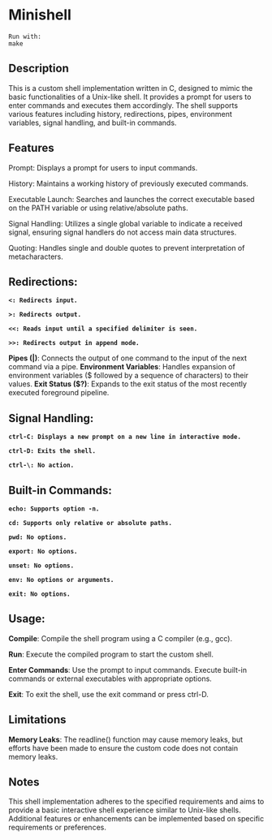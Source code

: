 # Minishell
```
Run with:
make
```
## Description
This is a custom shell implementation written in C, designed to mimic the basic functionalities of a Unix-like shell. It provides a prompt for users to enter commands and executes them accordingly. The shell supports various features including history, redirections, pipes, environment variables, signal handling, and built-in commands.

## Features
Prompt: Displays a prompt for users to input commands.

History: Maintains a working history of previously executed commands.

Executable Launch: Searches and launches the correct executable based on the PATH variable or using relative/absolute paths.

Signal Handling: Utilizes a single global variable to indicate a received signal, ensuring signal handlers do not access main data structures.

Quoting: Handles single and double quotes to prevent interpretation of metacharacters.

## Redirections:

**```<: Redirects input.```**

**```>: Redirects output.```**

**```<<: Reads input until a specified delimiter is seen.```**

**```>>: Redirects output in append mode.```**

**Pipes (|)**: Connects the output of one command to the input of the next command via a pipe.
**Environment Variables**: Handles expansion of environment variables ($ followed by a sequence of characters) to their values.
**Exit Status ($?)**: Expands to the exit status of the most recently executed foreground pipeline.

## Signal Handling:

**```ctrl-C: Displays a new prompt on a new line in interactive mode.```**

**```ctrl-D: Exits the shell.```**

**```ctrl-\: No action.```**

## Built-in Commands:
**```echo: Supports option -n.```**

**```cd: Supports only relative or absolute paths.```**

**```pwd: No options.```**

**```export: No options.```**

**```unset: No options.```**

**```env: No options or arguments.```**

**```exit: No options.```**

## Usage:

**Compile**: Compile the shell program using a C compiler (e.g., gcc).

**Run**: Execute the compiled program to start the custom shell.

**Enter Commands**: Use the prompt to input commands. Execute built-in commands or external executables with appropriate options.

**Exit**: To exit the shell, use the exit command or press ctrl-D.

## Limitations
**Memory Leaks**: The readline() function may cause memory leaks, but efforts have been made to ensure the custom code does not contain memory leaks.

## Notes
This shell implementation adheres to the specified requirements and aims to provide a basic interactive shell experience similar to Unix-like shells.
Additional features or enhancements can be implemented based on specific requirements or preferences.
